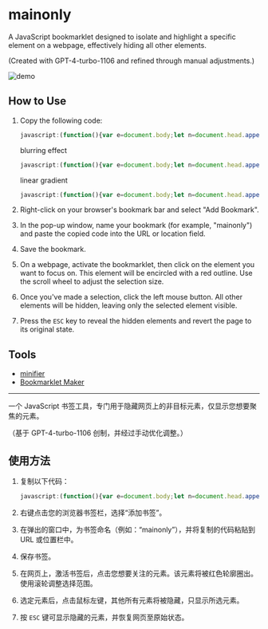 # mainonly

A JavaScript bookmarklet designed to isolate and highlight a specific element on a webpage, effectively hiding all other elements.

(Created with GPT-4-turbo-1106 and refined through manual adjustments.)

![demo](mainonly.gif)

## How to Use

1. Copy the following code:

    ```JavaScript
    javascript:(function(){var e=document.body;let n=document.head.appendChild(document.createElement("style"));n.textContent=".mainonly { outline: 2px solid red; }";let t=CSS.supports("selector(:has(*))");function o(n){n instanceof HTMLElement&&(e.classList.remove("mainonly"),(e=n).classList.add("mainonly"))}function i(e){o(e.target)}function l(o){if(o.preventDefault(),t)n.textContent=":not(:has(.mainonly), .mainonly, .mainonly *) { visibility: hidden; }";else{n.textContent=":not(.mainonly *, .mainonly-ancestor) { visibility: hidden; }";var i=e;do i.classList.add("mainonly-ancestor");while(i=i.parentElement)}r()}function s(o){if("Escape"===o.key){o.preventDefault();var i=window.scrollY||document.documentElement.scrollTop;if(n.remove(),document.removeEventListener("keydown",s),r(),e?.classList.remove("mainonly"),!t)for(let l of document.getElementsByClassName("mainonly-ancestor"))l.classList.remove("mainonly-ancestor");window.scrollTo(0,i)}}function a(n){n.preventDefault(),n.deltaY<0?o(e.parentElement):o(e.firstElementChild)}function r(){document.removeEventListener("mouseover",i),document.removeEventListener("click",l),document.removeEventListener("wheel",a)}document.addEventListener("mouseover",i),document.addEventListener("click",l),document.addEventListener("wheel",a,{passive:!1}),document.addEventListener("keydown",s)}())
    ```
    blurring effect
   ```JavaScript
   javascript:(function(){var e=document.body;let n=document.head.appendChild(document.createElement("style"));n.textContent=".mainonly { outline: 2px solid red; }";let t=CSS.supports("selector(:has(*))");function o(n){n instanceof HTMLElement&&(e.classList.remove("mainonly"),(e=n).classList.add("mainonly"))}function i(e){o(e.target)}function l(o){if(o.preventDefault(),t)n.textContent=":not(:has(.mainonly), .mainonly, .mainonly *) { filter: blur(3px); }";else{n.textContent=":not(.mainonly *, .mainonly-ancestor) { visibility: hidden; }";var i=e;do i.classList.add("mainonly-ancestor");while(i=i.parentElement)}r()}function s(o){if("Escape"===o.key){o.preventDefault();var i=window.scrollY||document.documentElement.scrollTop;if(n.remove(),document.removeEventListener("keydown",s),r(),e?.classList.remove("mainonly"),!t)for(let l of document.getElementsByClassName("mainonly-ancestor"))l.classList.remove("mainonly-ancestor");window.scrollTo(0,i)}}function a(n){n.preventDefault(),n.deltaY<0?o(e.parentElement):o(e.firstElementChild)}function r(){document.removeEventListener("mouseover",i),document.removeEventListener("click",l),document.removeEventListener("wheel",a)}document.addEventListener("mouseover",i),document.addEventListener("click",l),document.addEventListener("wheel",a,{passive:!1}),document.addEventListener("keydown",s)}())
   ```
   linear gradient
   ```JavaScript
   javascript:(function(){var e=document.body;let n=document.head.appendChild(document.createElement("style"));n.textContent=".mainonly { border: 3px solid;border-image: linear-gradient(60deg, #5f86f2, #a65ff2, #f25fd0, #f25f61, #f2cb5f, #abf25f, #5ff281, #5ff2f0) 1; }";let t=CSS.supports("selector(:has(*))");function o(n){n instanceof HTMLElement&&(e.classList.remove("mainonly"),(e=n).classList.add("mainonly"))}function i(e){o(e.target)}function l(o){if(o.preventDefault(),t)n.textContent=":not(:has(.mainonly), .mainonly, .mainonly *) { visibility: hidden; }";else{n.textContent=":not(.mainonly *, .mainonly-ancestor) { visibility: hidden; }";var i=e;do i.classList.add("mainonly-ancestor");while(i=i.parentElement)}r()}function s(o){if("Escape"===o.key){o.preventDefault();var i=window.scrollY||document.documentElement.scrollTop;if(n.remove(),document.removeEventListener("keydown",s),r(),e?.classList.remove("mainonly"),!t)for(let l of document.getElementsByClassName("mainonly-ancestor"))l.classList.remove("mainonly-ancestor");window.scrollTo(0,i)}}function a(n){n.preventDefault(),n.deltaY<0?o(e.parentElement):o(e.firstElementChild)}function r(){document.removeEventListener("mouseover",i),document.removeEventListener("click",l),document.removeEventListener("wheel",a)}document.addEventListener("mouseover",i),document.addEventListener("click",l),document.addEventListener("wheel",a,{passive:!1}),document.addEventListener("keydown",s)}())
   ```

3. Right-click on your browser's bookmark bar and select "Add Bookmark".
4. In the pop-up window, name your bookmark (for example, "mainonly") and paste the copied code into the URL or location field.
5. Save the bookmark.
6. On a webpage, activate the bookmarklet, then click on the element you want to focus on. This element will be encircled with a red outline. Use the scroll wheel to adjust the selection size.
7. Once you've made a selection, click the left mouse button. All other elements will be hidden, leaving only the selected element visible.
8. Press the `ESC` key to reveal the hidden elements and revert the page to its original state.

## Tools

- [minifier](https://www.toptal.com/developers/javascript-minifier)
- [Bookmarklet Maker](https://caiorss.github.io/bookmarklet-maker/)

---

一个 JavaScript 书签工具，专门用于隐藏网页上的非目标元素，仅显示您想要聚焦的元素。

（基于 GPT-4-turbo-1106 创制，并经过手动优化调整。）

## 使用方法

1. 复制以下代码：

    ```JavaScript
    javascript:(function(){var e=document.body;let n=document.head.appendChild(document.createElement("style"));n.textContent=".mainonly { outline: 2px solid red; }";let t=CSS.supports("selector(:has(*))");function o(n){n instanceof HTMLElement&&(e.classList.remove("mainonly"),(e=n).classList.add("mainonly"))}function i(e){o(e.target)}function l(o){if(o.preventDefault(),t)n.textContent=":not(:has(.mainonly), .mainonly, .mainonly *) { visibility: hidden; }";else{n.textContent=":not(.mainonly *, .mainonly-ancestor) { visibility: hidden; }";var i=e;do i.classList.add("mainonly-ancestor");while(i=i.parentElement)}r()}function s(o){if("Escape"===o.key){o.preventDefault();var i=window.scrollY||document.documentElement.scrollTop;if(n.remove(),document.removeEventListener("keydown",s),r(),e?.classList.remove("mainonly"),!t)for(let l of document.getElementsByClassName("mainonly-ancestor"))l.classList.remove("mainonly-ancestor");window.scrollTo(0,i)}}function a(n){n.preventDefault(),n.deltaY<0?o(e.parentElement):o(e.firstElementChild)}function r(){document.removeEventListener("mouseover",i),document.removeEventListener("click",l),document.removeEventListener("wheel",a)}document.addEventListener("mouseover",i),document.addEventListener("click",l),document.addEventListener("wheel",a,{passive:!1}),document.addEventListener("keydown",s)}())
    ```

2. 右键点击您的浏览器书签栏，选择“添加书签”。
3. 在弹出的窗口中，为书签命名（例如：“mainonly”），并将复制的代码粘贴到 URL 或位置栏中。
4. 保存书签。
5. 在网页上，激活书签后，点击您想要关注的元素。该元素将被红色轮廓圈出。使用滚轮调整选择范围。
6. 选定元素后，点击鼠标左键，其他所有元素将被隐藏，只显示所选元素。
7. 按 `ESC` 键可显示隐藏的元素，并恢复网页至原始状态。

